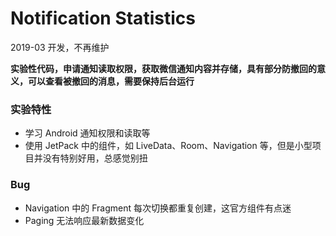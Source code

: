 # Notification Statistics

2019-03 开发，不再维护

**实验性代码，申请通知读取权限，获取微信通知内容并存储，具有部分防撤回的意义，可以查看被撤回的消息，需要保持后台运行**

### 实验特性

* 学习 Android 通知权限和读取等
* 使用 JetPack 中的组件，如 LiveData、Room、Navigation 等，但是小型项目并没有特别好用，总感觉别扭
 
 
### Bug

* Navigation 中的 Fragment 每次切换都重复创建，这官方组件有点迷
* Paging 无法响应最新数据变化